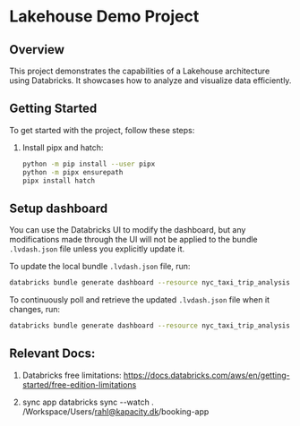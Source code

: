 # Lakehouse Demo Project

## Overview
This project demonstrates the capabilities of a Lakehouse architecture using Databricks. It showcases how to analyze and visualize data efficiently.

## Getting Started
To get started with the project, follow these steps:

1. Install pipx and hatch:
    ```sh
    python -m pip install --user pipx
    python -m pipx ensurepath
    pipx install hatch
    ```

## Setup dashboard
You can use the Databricks UI to modify the dashboard, but any modifications made through the UI will not be applied to the bundle `.lvdash.json` file unless you explicitly update it.

To update the local bundle `.lvdash.json` file, run:

```sh
databricks bundle generate dashboard --resource nyc_taxi_trip_analysis --force
```

To continuously poll and retrieve the updated `.lvdash.json` file when it changes, run:

```sh
databricks bundle generate dashboard --resource nyc_taxi_trip_analysis --force --watch
```


## Relevant Docs:

1. Databricks free limitations:
https://docs.databricks.com/aws/en/getting-started/free-edition-limitations

2. sync app 
databricks sync --watch . /Workspace/Users/rahl@kapacity.dk/booking-app

